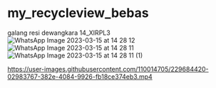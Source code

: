 # my_recycleview_bebas
galang resi dewangkara 14_XIRPL3
![WhatsApp Image 2023-03-15 at 14 28 12](https://user-images.githubusercontent.com/110014705/225237095-c257680e-448c-4012-b890-0a7e1cceb479.jpeg)
![WhatsApp Image 2023-03-15 at 14 28 11](https://user-images.githubusercontent.com/110014705/225237107-a4dec0f9-eb93-464b-a01e-682f018618be.jpeg)
![WhatsApp Image 2023-03-15 at 14 28 11 (1)](https://user-images.githubusercontent.com/110014705/225237114-91c70a8a-7ed3-4a80-8353-b7f37fb4e8aa.jpeg)


https://user-images.githubusercontent.com/110014705/229684420-02983767-382e-4084-9926-fb18ce374eb3.mp4

